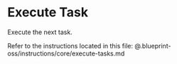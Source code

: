 # Execute Task

Execute the next task.

Refer to the instructions located in this file:
@.blueprint-oss/instructions/core/execute-tasks.md
